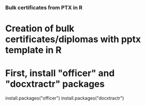 ### Bulk certificates from PTX in R ###
# Creation of bulk certificates/diplomas with pptx template in R

# First, install "officer" and "docxtractr" packages

install.packages("officer")
install.packages("docxtractr")
